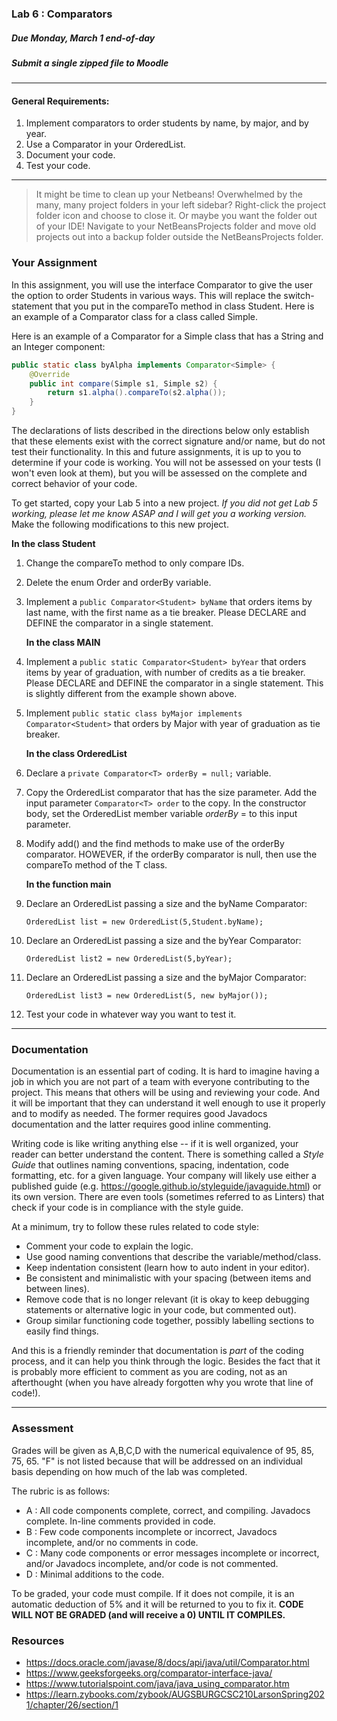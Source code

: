### Lab 6 : Comparators
##### Due Monday, March 1 end-of-day
##### Submit a single zipped file to Moodle

<hr>

#### General Requirements:

1. Implement comparators to order students by name, by major, and by year.
2. Use a Comparator in your OrderedList.
2. Document your code.
3. Test your code.

<hr>

> It might be time to clean up your Netbeans! Overwhelmed by the many, many project folders in your left sidebar? Right-click the project folder icon and choose to close it. Or maybe you want the folder out of your IDE! Navigate to your NetBeansProjects folder and move old projects out into a backup folder outside the NetBeansProjects folder.

### Your Assignment

In this assignment, you will use the interface Comparator to give the user the option to order Students in various ways. This will replace the switch-statement that you put in the compareTo method in class Student. Here is an example of a Comparator class for a class called Simple.

Here is an example of a Comparator for a Simple class that has a String and an Integer component:

```Java
public static class byAlpha implements Comparator<Simple> {
	@Override
	public int compare(Simple s1, Simple s2) {
		return s1.alpha().compareTo(s2.alpha());
	}
}
```

The declarations of lists described in the directions below only establish that these elements exist with the correct signature and/or name, but do not test their functionality. In this and future assignments, it is up to you to determine if your code is working. You will not be assessed on your tests (I won't even look at them), but you will be assessed on the complete and correct behavior of your code.

To get started, copy your Lab 5 into a new project. _If you did not get Lab 5 working, please let me know ASAP and I will get you a working version._ Make the following modifications to this new project.

**In the class Student**

1. Change the compareTo method to only compare IDs.

2. Delete the enum Order and orderBy variable.

2. Implement a `public Comparator<Student> byName` that orders items by last name, with the first name as a tie breaker. Please DECLARE and DEFINE the comparator in a single statement.

	**In the class MAIN**

3. Implement a `public static Comparator<Student> byYear` that orders items by year of graduation, with number of credits as a tie breaker. Please DECLARE and DEFINE the comparator in a single statement. This is slightly different from the example shown above.

4. Implement `public static class byMajor implements Comparator<Student>` that orders by Major with year of graduation as tie breaker.

	**In the class OrderedList**

5. Declare a `private Comparator<T> orderBy = null;` variable.

6. Copy the OrderedList comparator that has the size parameter. Add the input parameter `Comparator<T> order` to the copy. In the constructor body, set the OrderedList member variable _orderBy_ = to this input parameter.

7. Modify add() and the find methods to make use of the orderBy comparator. HOWEVER, if the orderBy comparator is null, then use the compareTo method of the T class.

	**In the function main**

8. Declare an OrderedList passing a size and the byName Comparator:

	`OrderedList list = new OrderedList(5,Student.byName);`

9. Declare an OrderedList passing a size and the byYear Comparator:

	`OrderedList list2 = new OrderedList(5,byYear);`

10. Declare an OrderedList passing a size and the byMajor Comparator:

	`OrderedList list3 = new OrderedList(5, new byMajor());`

11. Test your code in whatever way you want to test it.

<hr>

### Documentation

Documentation is an essential part of coding. It is hard to imagine having a job in which you are not part of a team with everyone contributing to the project. This means that others will be using and reviewing your code. And it will be important that they can understand it well enough to use it properly and to modify as needed. The former requires good Javadocs documentation and the latter requires good inline commenting.

Writing code is like writing anything else -- if it is well organized, your reader can better understand the content. There is something called a _Style Guide_ that outlines naming conventions, spacing, indentation, code formatting, etc. for a given language. Your company will likely use either a published guide (e.g. https://google.github.io/styleguide/javaguide.html) or its own version. There are even tools (sometimes referred to as Linters) that check if your code is in compliance with the style guide.

At a minimum, try to follow these rules related to code style:
- Comment your code to explain the logic.
- Use good naming conventions that describe the variable/method/class.
- Keep indentation consistent (learn how to auto indent in your editor).
- Be consistent and minimalistic with your spacing (between items and between lines).
- Remove code that is no longer relevant (it is okay to keep debugging statements or alternative logic in your code, but commented out).
- Group similar functioning code together, possibly labelling sections to easily find things.

And this is a friendly reminder that documentation is _part_ of the coding process, and it can help you think through the logic. Besides the fact that it is probably more efficient to comment as you are coding, not as an afterthought (when you have already forgotten why you wrote that line of code!).

<hr>

### Assessment

Grades will be given as A,B,C,D with the numerical equivalence of 95, 85, 75, 65. "F" is not listed because that will be addressed on an individual basis depending on how much of the lab was completed.

The rubric is as follows:

- A : All code components complete, correct, and compiling. Javadocs complete. In-line comments provided in code.
- B : Few code components incomplete or incorrect, Javadocs incomplete, and/or no comments in code.
- C : Many code components or error messages incomplete or incorrect, and/or Javadocs incomplete, and/or code is not commented.
- D : Minimal additions to the code.

To be graded, your code must compile. If it does not compile, it is an automatic deduction of 5% and it will be returned to you to fix it. **CODE WILL NOT BE GRADED (and will receive a 0) UNTIL IT COMPILES.**

### Resources

- https://docs.oracle.com/javase/8/docs/api/java/util/Comparator.html
- https://www.geeksforgeeks.org/comparator-interface-java/
- https://www.tutorialspoint.com/java/java_using_comparator.htm
- https://learn.zybooks.com/zybook/AUGSBURGCSC210LarsonSpring2021/chapter/26/section/1
